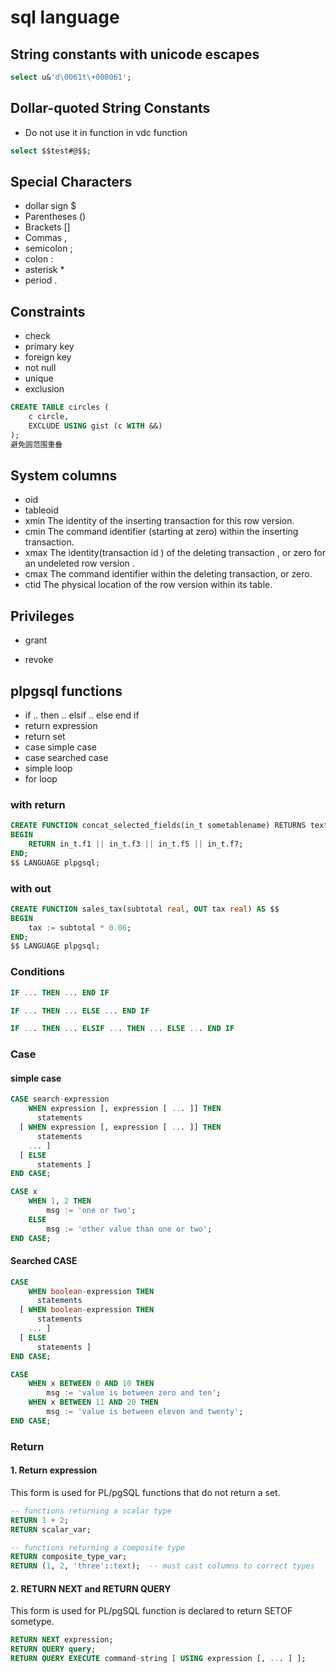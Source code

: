# sql language
## String constants with unicode escapes
```sql 
select u&'d\0061t\+000061';
```
## Dollar-quoted String Constants
- Do not use it in function in vdc function 
```sql 
select $$test#@$$; 

```
## Special Characters
- dollar sign  $
- Parentheses  ()
- Brackets     []
- Commas       ,
- semicolon    ;
- colon        :
- asterisk     *
- period       .

## Constraints
- check
- primary key
- foreign key 
- not null 
- unique 
- exclusion
```sql 
CREATE TABLE circles (
    c circle,
    EXCLUDE USING gist (c WITH &&)
);
避免圆范围重叠
```

## System columns
- oid 
- tableoid
- xmin
The identity of the inserting transaction for this row version.
- cmin 
The command identifier (starting at zero) within the inserting transaction.
- xmax
The identity(transaction id ) of the deleting transaction , or zero for an undeleted row version .
- cmax 
The command identifier within the deleting transaction, or zero.
- ctid 
The physical location of the row version within its table. 


## Privileges
- grant

- revoke


## plpgsql functions 
- if .. then .. elsif .. else end if 
- return expression
- return set 
- case simple case 
- case searched case 
- simple loop 
- for loop 

### with return 
``` sql 
CREATE FUNCTION concat_selected_fields(in_t sometablename) RETURNS text AS $$
BEGIN
    RETURN in_t.f1 || in_t.f3 || in_t.f5 || in_t.f7;
END;
$$ LANGUAGE plpgsql;
``` 

### with out 
```sql 
CREATE FUNCTION sales_tax(subtotal real, OUT tax real) AS $$
BEGIN
    tax := subtotal * 0.06;
END;
$$ LANGUAGE plpgsql;
```

### Conditions
```sql 
IF ... THEN ... END IF

IF ... THEN ... ELSE ... END IF

IF ... THEN ... ELSIF ... THEN ... ELSE ... END IF

```

### Case 
#### simple case 
```sql
CASE search-expression
    WHEN expression [, expression [ ... ]] THEN
      statements
  [ WHEN expression [, expression [ ... ]] THEN
      statements
    ... ]
  [ ELSE
      statements ]
END CASE;

CASE x
    WHEN 1, 2 THEN
        msg := 'one or two';
    ELSE
        msg := 'other value than one or two';
END CASE;


```

#### Searched CASE
```sql
CASE
    WHEN boolean-expression THEN
      statements
  [ WHEN boolean-expression THEN
      statements
    ... ]
  [ ELSE
      statements ]
END CASE;

CASE
    WHEN x BETWEEN 0 AND 10 THEN
        msg := 'value is between zero and ten';
    WHEN x BETWEEN 11 AND 20 THEN
        msg := 'value is between eleven and twenty';
END CASE;

```

### Return 
#### 1. Return expression
This form is used for PL/pgSQL functions that do not return a set.
```sql 
-- functions returning a scalar type
RETURN 1 + 2;
RETURN scalar_var;

-- functions returning a composite type
RETURN composite_type_var;
RETURN (1, 2, 'three'::text);  -- must cast columns to correct types
```
#### 2. RETURN NEXT and RETURN QUERY
This form is used for PL/pgSQL function is declared to return SETOF sometype.
```sql 
RETURN NEXT expression;
RETURN QUERY query;
RETURN QUERY EXECUTE command-string [ USING expression [, ... ] ];
```









